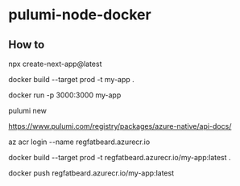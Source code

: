 # pulumi-node-docker

## How to

npx create-next-app@latest

docker build --target prod -t my-app .

docker run -p 3000:3000 my-app

pulumi new

https://www.pulumi.com/registry/packages/azure-native/api-docs/


az acr login --name regfatbeard.azurecr.io

docker build --target prod -t regfatbeard.azurecr.io/my-app:latest .

docker push regfatbeard.azurecr.io/my-app:latest